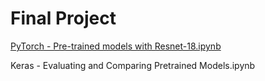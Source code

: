 # Final Project
[PyTorch - Pre-trained models with Resnet-18.ipynb](https://github.com/artiseza/IBM-AI-Engineering-Professional-Certificate/blob/main/AI%20Capstone%20Project%20with%20Deep%20Learning/PyTorch_Pre_trained_models_with_Resnet_18.ipynb)
 
Keras - Evaluating and Comparing Pretrained Models.ipynb
